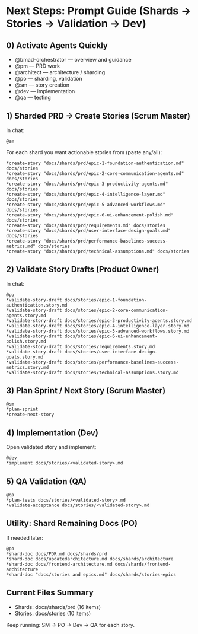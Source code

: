 # Next Steps: Prompt Guide (Shards → Stories → Validation → Dev)

## 0) Activate Agents Quickly
- @bmad-orchestrator — overview and guidance
- @pm — PRD work
- @architect — architecture / sharding
- @po — sharding, validation
- @sm — story creation
- @dev — implementation
- @qa — testing

## 1) Sharded PRD → Create Stories (Scrum Master)
In chat:
```text
@sm
```
For each shard you want actionable stories from (paste any/all):
```text
*create-story "docs/shards/prd/epic-1-foundation-authentication.md" docs/stories
*create-story "docs/shards/prd/epic-2-core-communication-agents.md" docs/stories
*create-story "docs/shards/prd/epic-3-productivity-agents.md" docs/stories
*create-story "docs/shards/prd/epic-4-intelligence-layer.md" docs/stories
*create-story "docs/shards/prd/epic-5-advanced-workflows.md" docs/stories
*create-story "docs/shards/prd/epic-6-ui-enhancement-polish.md" docs/stories
*create-story "docs/shards/prd/requirements.md" docs/stories
*create-story "docs/shards/prd/user-interface-design-goals.md" docs/stories
*create-story "docs/shards/prd/performance-baselines-success-metrics.md" docs/stories
*create-story "docs/shards/prd/technical-assumptions.md" docs/stories
```

## 2) Validate Story Drafts (Product Owner)
In chat:
```text
@po
*validate-story-draft docs/stories/epic-1-foundation-authentication.story.md
*validate-story-draft docs/stories/epic-2-core-communication-agents.story.md
*validate-story-draft docs/stories/epic-3-productivity-agents.story.md
*validate-story-draft docs/stories/epic-4-intelligence-layer.story.md
*validate-story-draft docs/stories/epic-5-advanced-workflows.story.md
*validate-story-draft docs/stories/epic-6-ui-enhancement-polish.story.md
*validate-story-draft docs/stories/requirements.story.md
*validate-story-draft docs/stories/user-interface-design-goals.story.md
*validate-story-draft docs/stories/performance-baselines-success-metrics.story.md
*validate-story-draft docs/stories/technical-assumptions.story.md
```

## 3) Plan Sprint / Next Story (Scrum Master)
```text
@sm
*plan-sprint
*create-next-story
```

## 4) Implementation (Dev)
Open validated story and implement:
```text
@dev
*implement docs/stories/<validated-story>.md
```

## 5) QA Validation (QA)
```text
@qa
*plan-tests docs/stories/<validated-story>.md
*validate-acceptance docs/stories/<validated-story>.md
```

## Utility: Shard Remaining Docs (PO)
If needed later:
```text
@po
*shard-doc docs/PDR.md docs/shards/prd
*shard-doc docs/updatedarchitecture.md docs/shards/architecture
*shard-doc docs/frontend-architecture.md docs/shards/frontend-architecture
*shard-doc "docs/stories and epics.md" docs/shards/stories-epics
```

## Current Files Summary
- Shards: docs/shards/prd (16 items)
- Stories: docs/stories (10 items)

Keep running: SM → PO → Dev → QA for each story.
